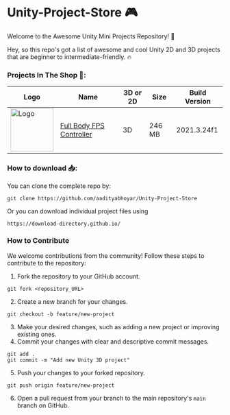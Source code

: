 # Unity-Project-Store :video_game:

Welcome to the Awesome Unity Mini Projects Repository! 🚀

Hey, so this repo's got a list of awesome and cool Unity 2D and 3D projects that are beginner to intermediate-friendly. 🔥

### Projects In The Shop 🛒:
| Logo | Name | 3D or 2D | Size | Build Version |
|------|------|----------|------|---------------|
| <img src="https://github.com/aadityabhoyar/Unity-Project-Store/blob/main/Full%20Body%20FPS%20Controller/Project%20Media/LOGO.png" alt="Logo" width="100"/> | [Full Body FPS Controller](https://github.com/aadityabhoyar/Unity-Project-Store/tree/main/Full%20Body%20FPS%20Controller) | 3D | 246 MB | 2021.3.24f1 |

### How to download 📥:
You can clone the complete repo by:
```
git clone https://github.com/aadityabhoyar/Unity-Project-Store
```
Or you can download individual project files using
```
https://download-directory.github.io/
```

### How to Contribute
We welcome contributions from the community! Follow these steps to contribute to the repository:

1. Fork the repository to your GitHub account.
```
git fork <repository_URL>
```
2. Create a new branch for your changes.
```
git checkout -b feature/new-project
```
3. Make your desired changes, such as adding a new project or improving existing ones.
4. Commit your changes with clear and descriptive commit messages.
```
git add .
git commit -m "Add new Unity 3D project"
```
5. Push your changes to your forked repository.
```
git push origin feature/new-project
```
6. Open a pull request from your branch to the main repository's `main` branch on GitHub.
